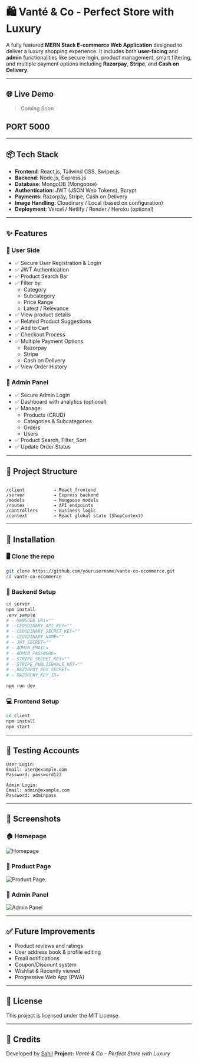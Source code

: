 # 🛍️ Vanté & Co - Perfect Store with Luxury

A fully featured **MERN Stack E-commerce Web Application** designed to deliver a luxury shopping experience. It includes both **user-facing** and **admin** functionalities like secure login, product management, smart filtering, and multiple payment options including **Razorpay**, **Stripe**, and **Cash on Delivery**.

---

## 🌐 Live Demo
> Coming Soon
## PORT 5000

---

## 📦 Tech Stack

- **Frontend**: React.js, Tailwind CSS, Swiper.js
- **Backend**: Node.js, Express.js
- **Database**: MongoDB (Mongoose)
- **Authentication**: JWT (JSON Web Tokens), Bcrypt
- **Payments**: Razorpay, Stripe, Cash on Delivery
- **Image Handling**: Cloudinary / Local (based on configuration)
- **Deployment**: Vercel / Netlify / Render / Heroku (optional)

---

## ✨ Features

### 👤 User Side
- ✅ Secure User Registration & Login
- ✅ JWT Authentication
- ✅ Product Search Bar
- ✅ Filter by:
  - Category
  - Subcategory
  - Price Range
  - Latest / Relevance
- ✅ View product details
- ✅ Related Product Suggestions
- ✅ Add to Cart
- ✅ Checkout Process
- ✅ Multiple Payment Options:
  - Razorpay
  - Stripe
  - Cash on Delivery
- ✅ View Order History

### 🔐 Admin Panel
- ✅ Secure Admin Login
- ✅ Dashboard with analytics (optional)
- ✅ Manage:
  - Products (CRUD)
  - Categories & Subcategories
  - Orders
  - Users
- ✅ Product Search, Filter, Sort
- ✅ Update Order Status

---

## 📂 Project Structure

```

/client           → React frontend
/server           → Express backend
/models           → Mongoose models
/routes           → API endpoints
/controllers      → Business logic
/context          → React global state (ShopContext)

````

---

## 🔧 Installation

### 🖥️ Clone the repo

```bash
git clone https://github.com/yourusername/vante-co-ecommerce.git
cd vante-co-ecommerce
````

### 🚀 Backend Setup

```bash
cd server
npm install
.env sample 
# - MANGODB_URI=""
# - CLOUDINARY_API_KEY=""
# - CLOUDINARY_SECRET_KEY=""
# - CLOUDINARY_NAME=""
# - JWT_SECRET=""
# - ADMIN_EMAIL=
# - ADMIN_PASSWORD=
# - STRIPE_SECRET_KEY=""
# - STRIPE_PUBLISHABLE_KEY=""
# - RAZORPAY_KEY_SECRET=
# - RAZORPAY_KEY_ID=

npm run dev
```

### 💻 Frontend Setup

```bash
cd client
npm install
npm start
```

---

## 🧪 Testing Accounts

```
User Login:
Email: user@example.com
Password: password123

Admin Login:
Email: admin@example.com
Password: adminpass
```

---

## 📸 Screenshots

### 🏠 Homepage
![Homepage](./screenshots/homepage.png)

### 🛒 Product Page
![Product Page](./screenshots/product-page.png)

### 🔐 Admin Panel
![Admin Panel](./screenshots/admin-panel.png)

---

## ✅ Future Improvements

* Product reviews and ratings
* User address book & profile editing
* Email notifications
* Coupon/Discount system
* Wishlist & Recently viewed
* Progressive Web App (PWA)

---

## 📝 License

This project is licensed under the MIT License.

---

## 🤝 Credits

Developed by [Sahil](https://github.com/sahilmd01)
**Project:** *Vanté & Co – Perfect Store with Luxury*


